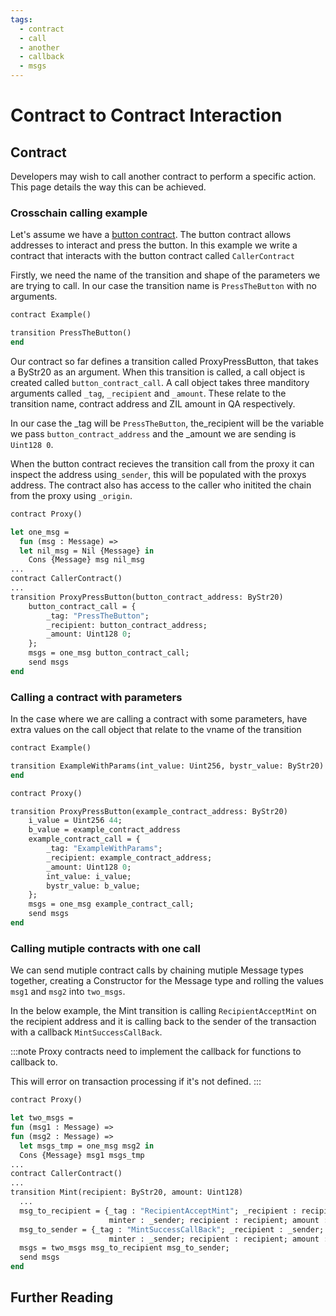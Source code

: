 ```yaml
---
tags:
  - contract
  - call
  - another
  - callback
  - msgs
---
```


# Contract to Contract Interaction

## Contract

Developers may wish to call another contract to perform a specific action. This page details the way this can be achieved.

### Crosschain calling example

Let's assume we have a [button contract](/tutorials/scilla-contract/incrementing-button/basics-introduction). The button contract allows addresses to interact and press the button. In this example we write a contract that interacts with the button contract called ```CallerContract```

Firstly, we need the name of the transition and shape of the parameters we are trying to call. In our case the transition name is ```PressTheButton``` with no arguments.

```ocaml
contract Example()

transition PressTheButton()
end
```

Our contract so far defines a transition called ProxyPressButton, that takes a ByStr20 as an argument. When this transition is called, a call object is created called ```button_contract_call```. A call object takes three manditory arguments called ```_tag```, ```_recipient``` and ```_amount```. These relate to the transition name, contract address and ZIL amount in QA respectively.

In our case the _tag will be ```PressTheButton```, the_recipient will be the variable we pass ```button_contract_address``` and the _amount we are sending is ```Uint128 0```.

When the button contract recieves the transition call from the proxy it can inspect the address using```_sender```, this will be populated with the proxys address. The contract also has access to the caller who initited the chain from the proxy using ```_origin```.

```ocaml {12,13,14}
contract Proxy()

let one_msg = 
  fun (msg : Message) => 
  let nil_msg = Nil {Message} in
    Cons {Message} msg nil_msg
...
contract CallerContract()
...
transition ProxyPressButton(button_contract_address: ByStr20)
    button_contract_call = {
        _tag: "PressTheButton";
        _recipient: button_contract_address;
        _amount: Uint128 0;
    };
    msgs = one_msg button_contract_call;
    send msgs
end
```

### Calling a contract with parameters

In the case where we are calling a contract with some parameters, have extra values on the call object that relate to the vname of the transition

```ocaml {3}
contract Example()

transition ExampleWithParams(int_value: Uint256, bystr_value: ByStr20)
end
```

```ocaml {10,11}
contract Proxy()

transition ProxyPressButton(example_contract_address: ByStr20)
    i_value = Uint256 44;
    b_value = example_contract_address
    example_contract_call = {
        _tag: "ExampleWithParams";
        _recipient: example_contract_address;
        _amount: Uint128 0;
        int_value: i_value;
        bystr_value: b_value;
    };
    msgs = one_msg example_contract_call;
    send msgs
end
```

### Calling mutiple contracts with one call

We can send mutiple contract calls by chaining mutiple Message types together, creating a Constructor for the Message type and rolling the values ```msg1``` and ```msg2``` into ```two_msgs```.

In the below example, the Mint transition is calling ```RecipientAcceptMint``` on the recipient address and it is calling back to the sender of the transaction with a callback ```MintSuccessCallBack```.

:::note
Proxy contracts need to implement the callback for functions to callback to.

This will error on transaction processing if it's not defined.
:::

```ocaml
contract Proxy()

let two_msgs =
fun (msg1 : Message) =>
fun (msg2 : Message) =>
  let msgs_tmp = one_msg msg2 in
  Cons {Message} msg1 msgs_tmp
...
contract CallerContract()
...
transition Mint(recipient: ByStr20, amount: Uint128)
  ...
  msg_to_recipient = {_tag : "RecipientAcceptMint"; _recipient : recipient; _amount : uint128_zero; 
                      minter : _sender; recipient : recipient; amount : amount};
  msg_to_sender = {_tag : "MintSuccessCallBack"; _recipient : _sender; _amount : uint128_zero; 
                      minter : _sender; recipient : recipient; amount : amount};
  msgs = two_msgs msg_to_recipient msg_to_sender;
  send msgs
end
```

## Further Reading